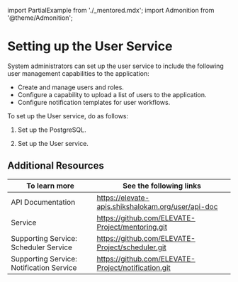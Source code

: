 import PartialExample from './_mentored.mdx';
import Admonition from '@theme/Admonition';

# Setting up the User Service

System administrators can set up the user service to include the following user management capabilities to the application:

* Create and manage users and roles.
* Configure a capability to upload a list of users to the application.
* Configure notification templates for user workflows.

To set up the User service, do as follows:

1. Set up the PostgreSQL.

2. Set up the User service.

## Additional Resources

|To learn more| See the following links|
|--------------|-----------|
|API Documentation|https://elevate-apis.shikshalokam.org/user/api-doc|
|<PartialExample mentored /> Service|https://github.com/ELEVATE-Project/mentoring.git|
|Supporting Service: Scheduler Service|https://github.com/ELEVATE-Project/scheduler.git|
|Supporting Service: Notification Service|https://github.com/ELEVATE-Project/notification.git|
